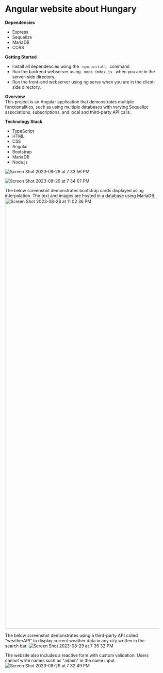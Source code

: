 # Angular website about Hungary

**Dependencies**
<ul>
  <li>Express</li>
  <li>Sequelize</li>
  <li>MariaDB</li>
  <li>CORS</li>
</ul>

**Getting Started**
<ul>
  <li>Install all dependencies using the <code> npm install </code> command </li>
  <li>Run the backend webserver using <code> node index.js </code> when you are in the server-side directory.</li>
  <li>Run the front-end webserver using  ng serve  when you are in the client-side directory.</li>
</ul>

**Overview** <br>
This project is an Angular application that demonstrates multiple functionalities, such as using multiple databases with varying Sequelize associations, subscriptions, and local and third-party API calls.

**Technology Stack**
<ul>
  <li>TypeScript</li>
  <li>HTML</li>
  <li>CSS</li>
  <li>Angular</li>
  <li>Bootstrap</li>
  <li>MariaDB</li>
  <li>Node.js</li>
</ul>

![Screen Shot 2023-08-29 at 7 33 56 PM](https://github.com/marwaelkelani/Angular-Website-Hungary-update/assets/126745070/86a4ef41-36fe-4e16-808b-ee4611b245ca)

![Screen Shot 2023-08-29 at 7 34 07 PM](https://github.com/marwaelkelani/Angular-Website-Hungary-update/assets/126745070/cb2c5470-9f82-4c9c-9875-690dd8d0d129)

The below screenshot demonstrates bootstrap cards displayed using interpolation. The text and images are hosted in a database using MariaDB.
<img width="1412" alt="Screen Shot 2023-08-28 at 11 02 36 PM" src="https://github.com/marwaelkelani/Angular-Website-Hungary-update/assets/126745070/7d909cd2-41cc-42d1-b5ad-15cb5baeb68e">

The below screenshot demonstrates using a third-party API called "weatherAPI" to display current weather data in any city written in the search bar. 
![Screen Shot 2023-08-29 at 7 36 32 PM](https://github.com/marwaelkelani/Angular-Website-Hungary-update/assets/126745070/f67fa29b-970b-4097-8529-881336c823f3)

The website also includes a reactive form with custom validation. Users cannot write names such as "admin" in the name input. 
![Screen Shot 2023-08-29 at 7 32 49 PM](https://github.com/marwaelkelani/Angular-Website-Hungary-update/assets/126745070/ae1a4cc3-4209-497a-b5ac-6ca4a1c914db)



